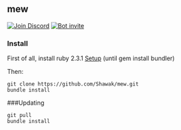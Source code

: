 ## mew
[![Join Discord](https://img.shields.io/badge/discord-join-7289DA.svg)](https://discord.gg/0tydu7XnSidu2bWf)
[![Bot invite](https://img.shields.io/badge/bot-invite-333399.svg)](https://discordapp.com/oauth2/authorize?&client_id=212564055901077505&scope=bot&permissions=3072)

### Install

First of all, install ruby 2.3.1 [Setup]( https://gorails.com/setup/ubuntu/14.04) (until gem install bundler)

Then:

    git clone https://github.com/Shawak/mew.git
    bundle install
  
###Updating

    git pull
    bundle install
